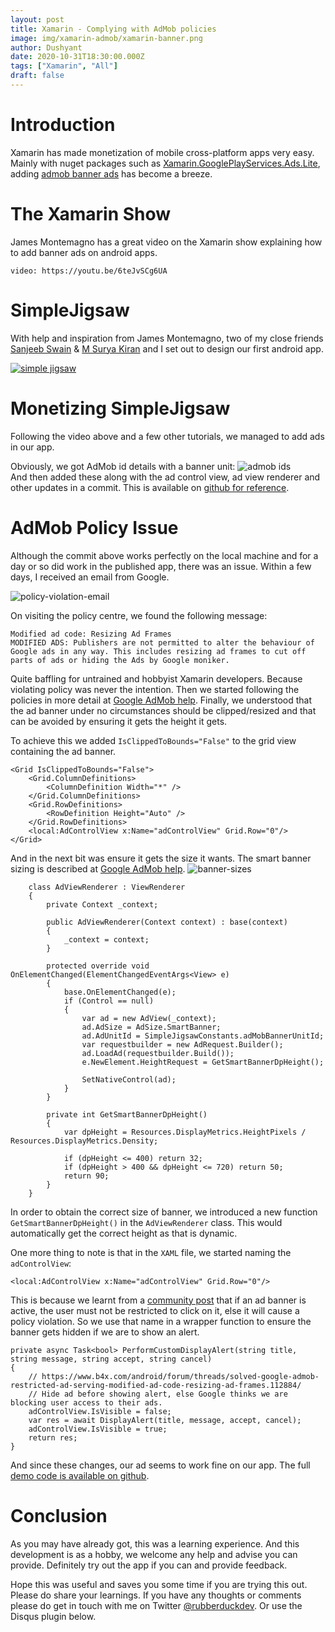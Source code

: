 ```yaml
---
layout: post
title: Xamarin - Complying with AdMob policies
image: img/xamarin-admob/xamarin-banner.png
author: Dushyant
date: 2020-10-31T18:30:00.000Z
tags: ["Xamarin", "All"]
draft: false
---
```

# Introduction
Xamarin has made monetization of mobile cross-platform apps very easy. Mainly with nuget packages such as [Xamarin.GooglePlayServices.Ads.Lite](https://www.nuget.org/packages/Xamarin.GooglePlayServices.Ads.Lite/), adding [admob banner ads](https://support.google.com/admob/answer/6128877) has become a breeze.

# The Xamarin Show
James Montemagno has a great video on the Xamarin show explaining how to add banner ads on android apps.

`video: https://youtu.be/6teJvSCg6UA`

# SimpleJigsaw
With help and inspiration from James Montemagno, two of my close friends [Sanjeeb Swain](https://sanjeebsks204.wixsite.com/sanjeeb-swain) & [M Surya Kiran](https://www.zigzagrainbow.com/) and I set out to design our first android app.

[![simple jigsaw](./img/xamarin-admob/simple-jigsaw.png)](https://play.google.com/store/apps/details?id=com.rubberduckdev.simplejigsaw)
<br/>

# Monetizing SimpleJigsaw
Following the video above and a few other tutorials, we managed to add ads in our app.

Obviously, we got AdMob id details with a banner unit:
![admob ids](./img/xamarin-admob/admob-ids.png)
<br/>
And then added these along with the ad control view, ad view renderer and other updates in a commit. This is available on [github for reference](https://github.com/realrubberduckdev/xamarin-admob-demo/commit/e3f2fa1cd9f564c522f2e56522ea8f285e24e782).

# AdMob Policy Issue
Although the commit above works perfectly on the local machine and for a day or so did work in the published app, there was an issue. Within a few days, I received an email from Google.

![policy-violation-email](./img/xamarin-admob/policy-violation-email.png)
<br/>

On visiting the policy centre, we found the following message:
```
Modified ad code: Resizing Ad Frames
MODIFIED ADS: Publishers are not permitted to alter the behaviour of Google ads in any way. This includes resizing ad frames to cut off parts of ads or hiding the Ads by Google moniker.
```

Quite baffling for untrained and hobbyist Xamarin developers. Because violating policy was never the intention. Then we started following the policies in more detail at [Google AdMob help](https://support.google.com/admob/answer/6128543?hl=en). Finally, we understood that the ad banner under no circumstances should be clipped/resized and that can be avoided by ensuring it gets the height it gets.

To achieve this we added `IsClippedToBounds="False"` to the grid view containing the ad banner.
```
<Grid IsClippedToBounds="False">
    <Grid.ColumnDefinitions>
        <ColumnDefinition Width="*" />
    </Grid.ColumnDefinitions>
    <Grid.RowDefinitions>
        <RowDefinition Height="Auto" />
    </Grid.RowDefinitions>
    <local:AdControlView x:Name="adControlView" Grid.Row="0"/>
</Grid>
```

And in the next bit was ensure it gets the size it wants. The smart banner sizing is described at [Google AdMob help](https://developers.google.com/admob/android/banner#banner_sizes).
![banner-sizes](./img/xamarin-admob/banner-sizes.png)
<br/>

```
    class AdViewRenderer : ViewRenderer
    {
        private Context _context;

        public AdViewRenderer(Context context) : base(context)
        {
            _context = context;
        }

        protected override void OnElementChanged(ElementChangedEventArgs<View> e)
        {
            base.OnElementChanged(e);
            if (Control == null)
            {
                var ad = new AdView(_context);
                ad.AdSize = AdSize.SmartBanner;
                ad.AdUnitId = SimpleJigsawConstants.adMobBannerUnitId;
                var requestbuilder = new AdRequest.Builder();
                ad.LoadAd(requestbuilder.Build());
                e.NewElement.HeightRequest = GetSmartBannerDpHeight();

                SetNativeControl(ad);
            }
        }

        private int GetSmartBannerDpHeight()
        {
            var dpHeight = Resources.DisplayMetrics.HeightPixels / Resources.DisplayMetrics.Density;

            if (dpHeight <= 400) return 32;
            if (dpHeight > 400 && dpHeight <= 720) return 50;
            return 90;
        }
    }
```

In order to obtain the correct size of banner, we introduced a new function `GetSmartBannerDpHeight()` in the `AdViewRenderer` class. This would automatically get the correct height as that is dynamic.

One more thing to note is that in the `XAML` file, we started naming the `adControlView`:
```
<local:AdControlView x:Name="adControlView" Grid.Row="0"/>
```
This is because we learnt from a [community post](https://www.b4x.com/android/forum/threads/solved-google-admob-restricted-ad-serving-modified-ad-code-resizing-ad-frames.112884/post-704612) that if an ad banner is active, the user must not be restricted to click on it, else it will cause a policy violation. So we use that name in a wrapper function to ensure the banner gets hidden if we are to show an alert.

```
private async Task<bool> PerformCustomDisplayAlert(string title, string message, string accept, string cancel)
{
    // https://www.b4x.com/android/forum/threads/solved-google-admob-restricted-ad-serving-modified-ad-code-resizing-ad-frames.112884/
    // Hide ad before showing alert, else Google thinks we are blocking user access to their ads.
    adControlView.IsVisible = false;
    var res = await DisplayAlert(title, message, accept, cancel);
    adControlView.IsVisible = true;
    return res;
}
```

And since these changes, our ad seems to work fine on our app. The full [demo code is available on github](https://github.com/realrubberduckdev/xamarin-admob-demo).

# Conclusion
As you may have already got, this was a learning experience. And this development is as a hobby, we welcome any help and advise you can provide. Definitely try out the app if you can and provide feedback.

Hope this was useful and saves you some time if you are trying this out. Please do share your learnings. If you have any thoughts or comments please do get in touch with me on Twitter [@rubberduckdev](https://twitter.com/rubberduckdev). Or use the Disqus plugin below.